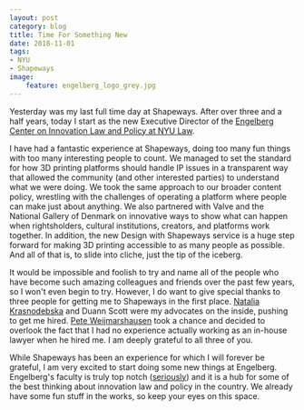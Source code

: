 ```yaml
---
layout: post
category: blog
title: Time For Something New
date: 2018-11-01
tags:
- NYU
- Shapeways
image:
    feature: engelberg_logo_grey.jpg
---
```


Yesterday was my last full time day at Shapeways.  After over three and a half years, today I start as the new Executive Director of the [Engelberg Center on Innovation Law and Policy at NYU Law](http://www.law.nyu.edu/centers/engelberg).  

I have had a fantastic experience at Shapeways, doing too many fun things with too many interesting people to count.  We managed to set the standard for how 3D printing platforms should handle IP issues in a transparent way that allowed the community (and other interested parties) to understand what we were doing.  We took the same approach to our broader content policy, wrestling with the challenges of operating a platform where people can make just about anything.  We also partnered with Valve and the National Gallery of Denmark on innovative ways to show what can happen when rightsholders, cultural institutions, creators, and platforms work together.  In addition, the new Design with Shapeways service is a huge step forward for making 3D printing accessible to as many people as possible.  And all of that is, to slide into cliche, just the tip of the iceberg.

It would be impossible and foolish to try and name all of the people who have become such amazing colleagues and friends over the past few years, so I won't even begin to try.  However, I do want to give special thanks to three people for getting me to Shapeways in the first place.  [Natalia Krasnodebska](https://twitter.com/NKrasnodebska) and Duann Scott were my advocates on the inside, pushing to get me hired.  [Pete Weijmarshausen](https://twitter.com/weijmarshausen) took a chance and decided to overlook the fact that I had no experience actually working as an in-house lawyer when he hired me.  I am deeply grateful to all three of you.

While Shapeways has been an experience for which I will forever be grateful, I am very excited to start doing some new things at Engelberg.  Engelberg's faculty is truly top notch ([seriously](http://www.law.nyu.edu/centers/engelberg/directors)) and it is a hub for some of the best thinking about innovation law and policy in the country.  We already have some fun stuff in the works, so keep your eyes on this space. 
